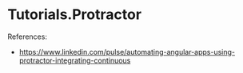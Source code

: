 # Tutorials.Protractor
References:
- https://www.linkedin.com/pulse/automating-angular-apps-using-protractor-integrating-continuous
